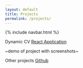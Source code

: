```yaml
---
layout: default
title: Projects
permalink: /projects/
---
```

{% include navbar.html %}

Dynamic CV
[React Application](https://unitone-react-project.netlify.app/)

~demo of project with screenshots~ 

Other projects
[Github](https://github.com/gitpuleo)



